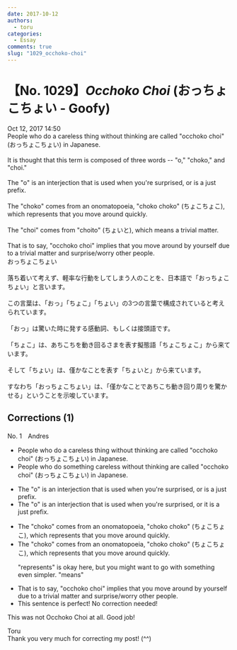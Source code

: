```yaml
---
date: 2017-10-12
authors:
  - toru
categories:
  - Essay
comments: true
slug: "1029_occhoko-choi"
---
```


# 【No. 1029】<strong><em>Occhoko Choi</em></strong> (おっちょこちょい - Goofy)
<div class="date">Oct 12, 2017 14:50</div>
<div id="post"><div id="body_show_ori">
People who do a careless thing without thinking are called "occhoko choi" (おっちょこちょい) in Japanese.<br/><br/>It is thought that this term is composed of three words -- "o," "choko," and "choi."<br/><br/>The "o" is an interjection that is used when you're surprised, or is a just prefix.<br/><br/>The "choko" comes from an onomatopoeia, "choko choko" (ちょこちょこ), which represents that you move around quickly.<br/><br/>The "choi" comes from "choito" (ちょいと), which means a trivial matter.<br/><br/>That is to say, "occhoko choi" implies that you move around by yourself due to a trivial matter and surprise/worry other people.
</div></div>

<!-- more -->

<div id="post_ja"><div id="body_show_mo">
おっちょこちょい<br/><br/>落ち着いて考えず、軽率な行動をしてしまう人のことを、日本語で「おっちょこちょい」と言います。<br/><br/>この言葉は、「おっ」「ちょこ」「ちょい」の3つの言葉で構成されていると考えられています。<br/><br/>「おっ」は驚いた時に発する感動詞、もしくは接頭語です。<br/><br/>「ちょこ」は、あちこちを動き回るさまを表す擬態語「ちょこちょこ」から来ています。<br/><br/>そして「ちょい」は、僅かなことを表す「ちょいと」から来ています。<br/><br/>すなわち「おっちょこちょい」は、「僅かなことであちこち動き回り周りを驚かせる」ということを示唆しています。
</div></div>

## Corrections (1)
<div id="block"><div class="first_name"> No. 1　<span class="just_name">Andres</span></div><div id="block2">
<ul class="correction_field">
<li class="incorrect">People who do a careless thing without thinking are called "occhoko choi" (おっちょこちょい) in Japanese.</li>
<li class="corrected correct">
People who do something careless without thinking are called "occhoko choi" (おっちょこちょい) in Japanese.
</li>
</ul>
<ul class="correction_field">
<li class="incorrect">The "o" is an interjection that is used when you're surprised, or is a just prefix.</li>
<li class="corrected correct">
The "o" is an interjection that is used when you're surprised, or it is a just prefix.
</li>
</ul>
<ul class="correction_field">
<li class="incorrect">The "choko" comes from an onomatopoeia, "choko choko" (ちょこちょこ), which represents that you move around quickly.</li>
<li class="corrected correct">
The "choko" comes from an onomatopoeia, "choko choko" (ちょこちょこ), which represents that you move around quickly.
<p class="correction_comment">"represents" is okay here, but you might want to go with something even simpler. "means"</p>
</li>
</ul>
<ul class="correction_field">
<li class="incorrect">That is to say, "occhoko choi" implies that you move around by yourself due to a trivial matter and surprise/worry other people.</li>
<li class="corrected perfect">This sentence is perfect! No correction needed!</li>
</ul>
<p class="comment_small">
 This was not Occhoko Choi at all. Good job!
</p>

</div><div class="name"><span class="just_name">Toru</span><br>
Thank you very much for correcting my post! (^^)
</div>
</div>
